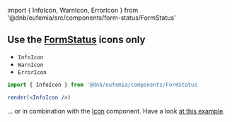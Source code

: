 import { InfoIcon, WarnIcon, ErrorIcon } from '@dnb/eufemia/src/components/form-status/FormStatus'

## Use the [**FormStatus**](/uilib/components/form-status) icons only

- `InfoIcon`   <InfoIcon />
- `WarnIcon`   <WarnIcon />
- `ErrorIcon` <ErrorIcon />

```jsx
import { InfoIcon } from '@dnb/eufemia/components/FormStatus

render(<InfoIcon />)
```

... or in combination with the [Icon](/uilib/components/form-status?fullscreen#form-status-icons) component. Have a look [at this example](/uilib/components/form-status#form-status-icons).
